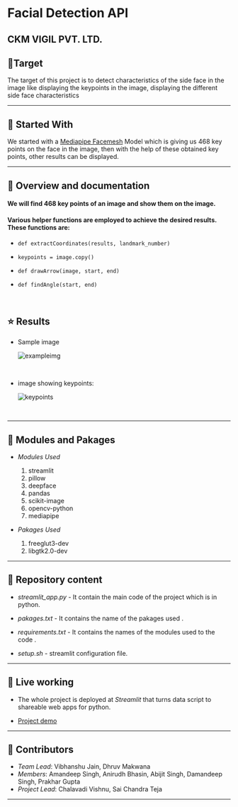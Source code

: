 # Facial Detection API
## CKM VIGIL PVT. LTD.

## 🌟**Target**

The target of this project is to detect characteristics of the side face in the image like displaying the keypoints in the image, displaying the different side face characteristics  
    
    
---
## :star2: **Started With**

We started with a [Mediapipe Facemesh](https://google.github.io/mediapipe/solutions/face_mesh.html) Model which is giving us 468 key points on the face in the image, then with the help of these obtained key points, other results can be displayed.


---
## :star2: **Overview and documentation**
#### We will find 468 key points of an image and show them on the image.


#### Various helper functions are employed to achieve the desired results. These functions are:

- `def extractCoordinates(results, landmark_number)` 

- `keypoints = image.copy()`

- `def drawArrow(image, start, end)`


- `def findAngle(start, end)`

<br>



## :star: Results
  
- Sample image
  
  ![exampleimg](https://github.com/ckmvigil/face-api-readme/blob/main/aaa.jpg)
<br/>








- image showing keypoints:

  ![keypoints](https://github.com/ckmvigil/face-api-readme/blob/main/keypoints.jpeg)
<br/>


---

## :star2: **Modules and Pakages**
    
- *Modules Used*
  1. streamlit
  1. pillow
  1. deepface
  1. pandas
  1. scikit-image
  1. opencv-python
  1. mediapipe
  
 - *Pakages Used*
    1. freeglut3-dev
    1. libgtk2.0-dev      
    

---
## :star2: **Repository content**
- *streamlit_app.py* - It contain the main code of the project which is in python.

- *pakages.txt* - It contains the name of the pakages used .

- *requirements.txt* - It contains the names of the modules used to the code .

- *setup.sh* - streamlit configuration file.




---
## :star2: **Live working**
- The whole project is deployed at _Streamlit_ that turns data script to shareable web apps for python.

- [Project demo](https://share.streamlit.io/ckmvigil/face-api/main)
---

## :star2: **Contributors**
-  *Team Lead*: Vibhanshu Jain, Dhruv Makwana
-  *Members*: Amandeep Singh, Anirudh Bhasin, Abijit Singh, Damandeep Singh, Prakhar Gupta
-  *Project Lead*: Chalavadi Vishnu, Sai Chandra Teja
---

